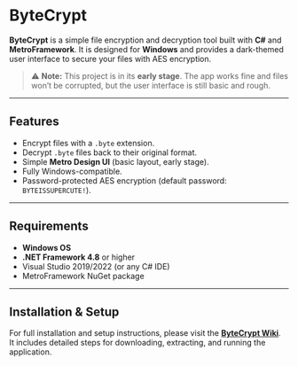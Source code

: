 # ByteCrypt

**ByteCrypt** is a simple file encryption and decryption tool built with **C#** and **MetroFramework**. It is designed for **Windows** and provides a dark-themed user interface to secure your files with AES encryption.

> ⚠️ **Note:** This project is in its **early stage**. The app works fine and files won’t be corrupted, but the user interface is still basic and rough.

---

## Features

- Encrypt files with a `.byte` extension.  
- Decrypt `.byte` files back to their original format.  
- Simple **Metro Design UI** (basic layout, early stage).  
- Fully Windows-compatible.  
- Password-protected AES encryption (default password: `BYTEISSUPERCUTE!`).  

---

## Requirements

- **Windows OS**  
- **.NET Framework 4.8** or higher  
- Visual Studio 2019/2022 (or any C# IDE)  
- MetroFramework NuGet package

---

## Installation & Setup

For full installation and setup instructions, please visit the **[ByteCrypt Wiki](https://github.com/d3letereal/ByteCrypt/wiki)**.  
It includes detailed steps for downloading, extracting, and running the application.
